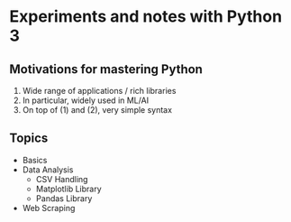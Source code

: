 # Experiments and notes with Python 3

## Motivations for mastering Python
1. Wide range of applications / rich libraries
2. In particular, widely used in ML/AI
3. On top of (1) and (2), very simple syntax

## Topics
- Basics
- Data Analysis
	- CSV Handling
	- Matplotlib Library
	- Pandas Library
- Web Scraping